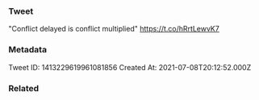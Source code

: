### Tweet
"Conflict delayed is conflict multiplied" https://t.co/hRrtLewvK7

### Metadata
Tweet ID: 1413229619961081856
Created At: 2021-07-08T20:12:52.000Z

### Related

